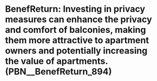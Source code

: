 # BenefReturn: __Investing in privacy measures can enhance the privacy and comfort of balconies, making them more attractive to apartment owners and potentially increasing the value of apartments.__ (PBN__BenefReturn_894)

